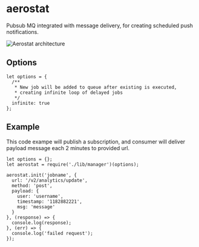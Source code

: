 # aerostat

Pubsub MQ integrated with message delivery, for creating scheduled push notifications.

![Aerostat architecture](http://i.imgur.com/1RRgHzV.png)

## Options

```
let options = {
  /**
   * New job will be added to queue after existing is executed,
   * creating infinite loop of delayed jobs
   */
  infinite: true
};
```

## Example

This code exampe will publish a subscription, and consumer will deliver payload message each 2 minutes to provided url.
```
let options = {};
let aerostat = require('./lib/manager')(options);

aerostat.init('jobname', {
  url: '/v2/analytics/update',
  method: 'post',
  payload: {
    user: 'username',
    timestamp: '1182882221',
    msg: 'message'
  }
}, (response) => {
  console.log(response);
}, (err) => {
  console.log('failed request');
});
```
